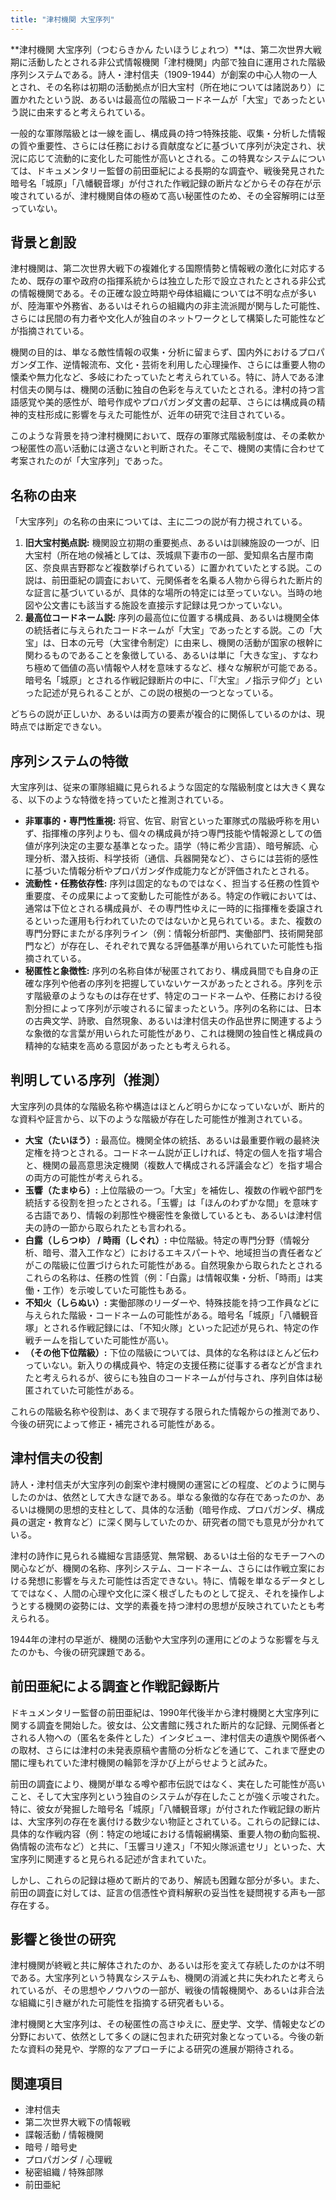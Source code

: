 ```yaml
---
title: "津村機関 大宝序列"
---
```


**津村機関 大宝序列（つむらきかん たいほうじょれつ）**は、第二次世界大戦期に活動したとされる非公式情報機関「津村機関」内部で独自に運用された階級序列システムである。詩人・津村信夫（1909-1944）が創案の中心人物の一人とされ、その名称は初期の活動拠点が旧大宝村（所在地については諸説あり）に置かれたという説、あるいは最高位の階級コードネームが「大宝」であったという説に由来すると考えられている。

一般的な軍隊階級とは一線を画し、構成員の持つ特殊技能、収集・分析した情報の質や重要性、さらには任務における貢献度などに基づいて序列が決定され、状況に応じて流動的に変化した可能性が高いとされる。この特異なシステムについては、ドキュメンタリー監督の前田亜紀による長期的な調査や、戦後発見された暗号名「城原」「八幡観音塚」が付された作戦記録の断片などからその存在が示唆されているが、津村機関自体の極めて高い秘匿性のため、その全容解明には至っていない。

## 背景と創設

津村機関は、第二次世界大戦下の複雑化する国際情勢と情報戦の激化に対応するため、既存の軍や政府の指揮系統からは独立した形で設立されたとされる非公式の情報機関である。その正確な設立時期や母体組織については不明な点が多いが、陸海軍や外務省、あるいはそれらの組織内の非主流派閥が関与した可能性、さらには民間の有力者や文化人が独自のネットワークとして構築した可能性などが指摘されている。

機関の目的は、単なる敵性情報の収集・分析に留まらず、国内外におけるプロパガンダ工作、逆情報流布、文化・芸術を利用した心理操作、さらには重要人物の懐柔や無力化など、多岐にわたっていたと考えられている。特に、詩人である津村信夫の関与は、機関の活動に独自の色彩を与えていたとされる。津村の持つ言語感覚や美的感性が、暗号作成やプロパガンダ文書の起草、さらには構成員の精神的支柱形成に影響を与えた可能性が、近年の研究で注目されている。

このような背景を持つ津村機関において、既存の軍隊式階級制度は、その柔軟かつ秘匿性の高い活動には適さないと判断された。そこで、機関の実情に合わせて考案されたのが「大宝序列」であった。

## 名称の由来

「大宝序列」の名称の由来については、主に二つの説が有力視されている。

1.  **旧大宝村拠点説:** 機関設立初期の重要拠点、あるいは訓練施設の一つが、旧大宝村（所在地の候補としては、茨城県下妻市の一部、愛知県名古屋市南区、奈良県吉野郡など複数挙げられている）に置かれていたとする説。この説は、前田亜紀の調査において、元関係者を名乗る人物から得られた断片的な証言に基づいているが、具体的な場所の特定には至っていない。当時の地図や公文書にも該当する施設を直接示す記録は見つかっていない。
2.  **最高位コードネーム説:** 序列の最高位に位置する構成員、あるいは機関全体の統括者に与えられたコードネームが「大宝」であったとする説。この「大宝」は、日本の元号（大宝律令制定）に由来し、機関の活動が国家の根幹に関わるものであることを象徴している、あるいは単に「大きな宝」、すなわち極めて価値の高い情報や人材を意味するなど、様々な解釈が可能である。暗号名「城原」とされる作戦記録断片の中に、「『大宝』ノ指示ヲ仰グ」といった記述が見られることが、この説の根拠の一つとなっている。

どちらの説が正しいか、あるいは両方の要素が複合的に関係しているのかは、現時点では断定できない。

## 序列システムの特徴

大宝序列は、従来の軍隊組織に見られるような固定的な階級制度とは大きく異なる、以下のような特徴を持っていたと推測されている。

*   **非軍事的・専門性重視:** 将官、佐官、尉官といった軍隊式の階級呼称を用いず、指揮権の序列よりも、個々の構成員が持つ専門技能や情報源としての価値が序列決定の主要な基準となった。語学（特に希少言語）、暗号解読、心理分析、潜入技術、科学技術（通信、兵器開発など）、さらには芸術的感性に基づいた情報分析やプロパガンダ作成能力などが評価されたとされる。
*   **流動性・任務依存性:** 序列は固定的なものではなく、担当する任務の性質や重要度、その成果によって変動した可能性がある。特定の作戦においては、通常は下位とされる構成員が、その専門性ゆえに一時的に指揮権を委譲されるといった運用も行われていたのではないかと見られている。また、複数の専門分野にまたがる序列ライン（例：情報分析部門、実働部門、技術開発部門など）が存在し、それぞれで異なる評価基準が用いられていた可能性も指摘されている。
*   **秘匿性と象徴性:** 序列の名称自体が秘匿されており、構成員間でも自身の正確な序列や他者の序列を把握していないケースがあったとされる。序列を示す階級章のようなものは存在せず、特定のコードネームや、任務における役割分担によって序列が示唆されるに留まったという。序列の名称には、日本の古典文学、詩歌、自然現象、あるいは津村信夫の作品世界に関連するような象徴的な言葉が用いられた可能性があり、これは機関の独自性と構成員の精神的な結束を高める意図があったとも考えられる。

## 判明している序列（推測）

大宝序列の具体的な階級名称や構造はほとんど明らかになっていないが、断片的な資料や証言から、以下のような階級が存在した可能性が推測されている。

*   **大宝（たいほう）:** 最高位。機関全体の統括、あるいは最重要作戦の最終決定権を持つとされる。コードネーム説が正しければ、特定の個人を指す場合と、機関の最高意思決定機関（複数人で構成される評議会など）を指す場合の両方の可能性が考えられる。
*   **玉響（たまゆら）:** 上位階級の一つ。「大宝」を補佐し、複数の作戦や部門を統括する役割を担ったとされる。「玉響」は「ほんのわずかな間」を意味する古語であり、情報の刹那性や機密性を象徴しているとも、あるいは津村信夫の詩の一節から取られたとも言われる。
*   **白露（しらつゆ） / 時雨（しぐれ）:** 中位階級。特定の専門分野（情報分析、暗号、潜入工作など）におけるエキスパートや、地域担当の責任者などがこの階級に位置づけられた可能性がある。自然現象から取られたとされるこれらの名称は、任務の性質（例：「白露」は情報収集・分析、「時雨」は実働・工作）を示唆していた可能性もある。
*   **不知火（しらぬい）:** 実働部隊のリーダーや、特殊技能を持つ工作員などに与えられた階級・コードネームの可能性がある。暗号名「城原」「八幡観音塚」とされる作戦記録には、「不知火隊」といった記述が見られ、特定の作戦チームを指していた可能性が高い。
*   **（その他下位階級）:** 下位の階級については、具体的な名称はほとんど伝わっていない。新入りの構成員や、特定の支援任務に従事する者などが含まれたと考えられるが、彼らにも独自のコードネームが付与され、序列自体は秘匿されていた可能性がある。

これらの階級名称や役割は、あくまで現存する限られた情報からの推測であり、今後の研究によって修正・補完される可能性がある。

## 津村信夫の役割

詩人・津村信夫が大宝序列の創案や津村機関の運営にどの程度、どのように関与したのかは、依然として大きな謎である。単なる象徴的な存在であったのか、あるいは機関の思想的支柱として、具体的な活動（暗号作成、プロパガンダ、構成員の選定・教育など）に深く関与していたのか、研究者の間でも意見が分かれている。

津村の詩作に見られる繊細な言語感覚、無常観、あるいは土俗的なモチーフへの関心などが、機関の名称、序列システム、コードネーム、さらには作戦立案における発想に影響を与えた可能性は否定できない。特に、情報を単なるデータとしてではなく、人間の心理や文化に深く根ざしたものとして捉え、それを操作しようとする機関の姿勢には、文学的素養を持つ津村の思想が反映されていたとも考えられる。

1944年の津村の早逝が、機関の活動や大宝序列の運用にどのような影響を与えたのかも、今後の研究課題である。

## 前田亜紀による調査と作戦記録断片

ドキュメンタリー監督の前田亜紀は、1990年代後半から津村機関と大宝序列に関する調査を開始した。彼女は、公文書館に残された断片的な記録、元関係者とされる人物への（匿名を条件とした）インタビュー、津村信夫の遺族や関係者への取材、さらには津村の未発表原稿や書簡の分析などを通じて、これまで歴史の闇に埋もれていた津村機関の輪郭を浮かび上がらせようと試みた。

前田の調査により、機関が単なる噂や都市伝説ではなく、実在した可能性が高いこと、そして大宝序列という独自のシステムが存在したことが強く示唆された。特に、彼女が発掘した暗号名「城原」「八幡観音塚」が付された作戦記録の断片は、大宝序列の存在を裏付ける数少ない物証とされている。これらの記録には、具体的な作戦内容（例：特定の地域における情報網構築、重要人物の動向監視、偽情報の流布など）と共に、「玉響ヨリ達ス」「不知火隊派遣セリ」といった、大宝序列に関連すると見られる記述が含まれていた。

しかし、これらの記録は極めて断片的であり、解読も困難な部分が多い。また、前田の調査に対しては、証言の信憑性や資料解釈の妥当性を疑問視する声も一部存在する。

## 影響と後世の研究

津村機関が終戦と共に解体されたのか、あるいは形を変えて存続したのかは不明である。大宝序列という特異なシステムも、機関の消滅と共に失われたと考えられているが、その思想やノウハウの一部が、戦後の情報機関や、あるいは非合法な組織に引き継がれた可能性を指摘する研究者もいる。

津村機関と大宝序列は、その秘匿性の高さゆえに、歴史学、文学、情報史などの分野において、依然として多くの謎に包まれた研究対象となっている。今後の新たな資料の発見や、学際的なアプローチによる研究の進展が期待される。

## 関連項目

*   津村信夫
*   第二次世界大戦下の情報戦
*   諜報活動 / 情報機関
*   暗号 / 暗号史
*   プロパガンダ / 心理戦
*   秘密組織 / 特殊部隊
*   前田亜紀